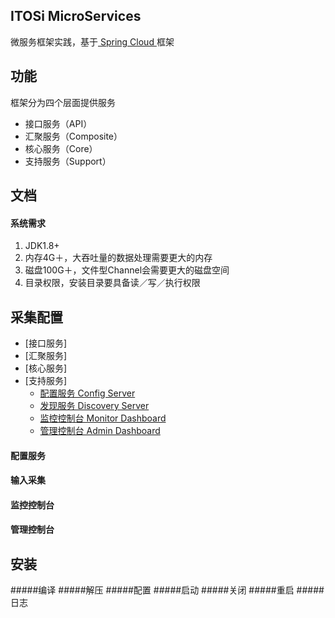 ## ITOSi MicroServices
微服务框架实践，基于[ Spring Cloud ](http://projects.spring.io/spring-cloud/)框架
## 功能
框架分为四个层面提供服务

* 接口服务（API）
* 汇聚服务（Composite）
* 核心服务（Core）
* 支持服务（Support）


## 文档
#### 系统需求
1. JDK1.8+
2. 内存4G＋，大吞吐量的数据处理需要更大的内存
3. 磁盘100G＋，文件型Channel会需要更大的磁盘空间
4. 目录权限，安装目录要具备读／写／执行权限


## 采集配置
* [接口服务]
* [汇聚服务]
* [核心服务]
* [支持服务]
  * [配置服务 Config Server](#config-server)
  * [发现服务 Discovery Server](#discovery-server)
  * [监控控制台 Monitor Dashboard](#monitor-server)
  * [管理控制台 Admin Dashboard](#admin-server)

#### <a name="config-server"></a>配置服务
#### <a name="discovery-server"></a>输入采集
#### <a name="monitor-server"></a>监控控制台
#### <a name="admin-server"></a>管理控制台
## 安装

#####编译 
#####解压
#####配置
#####启动
#####关闭
#####重启
#####日志

